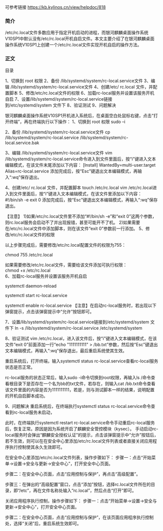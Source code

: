 
可参考链接
https://kb.kylinos.cn/view/helpdoc/818

### 简介
/etc/rc.local文件多数应用于指定开机启动的进程，而银河麒麟桌面操作系统V10SP1中默认没有/etc/rc.local开机自启文件。本文主要介绍了在银河麒麟桌面操作系统V10SP1上创建一个/etc/rc.local文件实现开机自启的操作方法。

### 正文

目录

1、切换到 root 权限
2、备份 /lib/systemd/system/rc-local.service文件
3、编辑 /lib/systemd/system/rc-local.service文件
4、创建/etc/ rc.local 文件，并配置脚本
5、修改/etc/rc.local文件的权限
6、加载rc-local服务并设置该服务开机自启
7、设置/lib/systemd/system/rc-local.service链接到/etc/systemd/system 文件下
8、验证测试
9、问题解决


银河麒麟桌面操作系统V10SP1开机进入系统后，在桌面空白处鼠标右键，点击“打开终端”，再在终端执行以下操作：
1、切换到 root 权限
sudo –i

2、备份 /lib/systemd/system/rc-local.service文件
cp  /lib/systemd/system/rc-local.service  /lib/systemd/system/rc-local.service.bak

3、编辑 /lib/systemd/system/rc-local.service文件
vim  /lib/systemd/system/rc-local.service命令进入到文件里面后，按“i”键进入文本编辑模式，在该文件末尾添加以下内容：
[Install]
WantedBy=multi-user.target
Alias=rc-local.service
添加完成后，按“Esc”键退出文本编辑模式，再输入“:wq”保存退出。

4、创建/etc/ rc.local 文件，并配置脚本
touch /etc/rc.local
vim /etc/rc.local进入到文件里面后，按“i”键进入文本编辑模式，在该文件里添加以下内容：
#!/bin/sh -e
exit 0
添加完成后，按“Esc”键退出文本编辑模式，再输入“:wq”保存退出。

【注意】
1)如果/etc/rc.local文件里不添加“#!/bin/sh -e”和“exit 0”这两个参数，则rc.local服务会启动不了并出现报错，甚至可能开不了机。
2)如果需要在/etc/rc.local文件中添加脚本，则在该文件“exit 0”参数前一行添加。
5、修改/etc/rc.local文件的权限

以上步骤完成后，需要修改/etc/rc.local配置文件的权限为755：

chmod 755 /etc/rc.local   

如果需要修改/etc/rc.local文件，需要给该文件添加可执行权限：        
chmod +x /etc/rc.local             
6、加载rc-local服务并设置该服务开机自启

systemctl daemon-reload 

systemctl start rc-local.service

systemctl enable rc-local.service
【注意】在启动rc-local服务时，若出现以下弹窗提示，点击该弹窗提示中“允许”按钮即可。

7、设置/lib/systemd/system/rc-local.service链接到/etc/systemd/system 文件下
ln -s /lib/systemd/system/rc-local.service /etc/systemd/system

8、验证测试
vim /etc/rc.local，进入该文件后，按“i”键进入文本编辑模式，在该文件“exit 0”前面添加一行“echo  "1111111111"  > /bb.txt”参数，然后按“Esc”键退出文本编辑模式，再输入“:wq”保存退出，最后重启系统使其生效。


重启系统后，打开终端，输入systemctl status rc-local.service查看rc-local服务状态是否正常。


rc-local服务的状态正常后，输入sudo -i命令切换到root权限，再输入ls /命令查看根目录下是否存在一个名为bb的txt文件，若存在，则输入cat /bb.txt命令查看该文件里面的内容是否为1111111111，若是，则与测试脚本一样的结果，说明配置的开机自启脚本成功。

9、问题解决
重启系统后，在终端执行systemctl status rc-local.service命令查看到rc-local服务未启动，


此时，在终端执行systemctl restart rc-local.service命令手动重启rc-local服务后，恢复正常。原因是因为系统开启了麒麟安全管控模块（kysec）。
手动启动rc-local服务时会弹出“麒麟安全授权认证”的提示，点击该弹窗提示中“允许”按钮后，若不生效，则可以在在安全中心里添加/etc/rc.local文件列表或者直接关闭应用程序执行控制使其永久生效即可。

在安全中心里添加/etc/rc.local文件列表，操作步骤如下：
步骤一：点击“开始菜单->设置->安全与更新->安全中心”，打开安全中心页面。


步骤二：在安全中心页面，点击“应用控制与保护”，再点击“高级配置”。


步骤三：在弹出的“高级配置”窗口，点击“添加”按钮，选择rc.local文件所在的目录，即“/etc”，再在文件名称处输入“rc.local”，然后点击“打开”即可。

关闭应用程序执行控制，操作步骤如下：
步骤一：点击“开始菜单->设置->安全与更新->安全中心”，打开安全中心页面。


步骤二：在安全中心页面，点击“应用控制与保护”，在该页面应用程序执行控制处，选择“关闭”后，重启系统生效即可。


